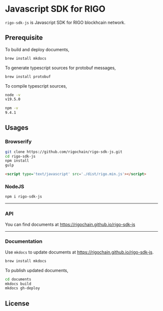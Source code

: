 # Javascript SDK for RIGO

`rigo-sdk-js` is Javascript SDK for RIGO blockhcain network.
## Prerequisite
To build and deploy documents,
```bash
brew install mkdocs
```

To generate typescript sources for protobuf messages,
```bash
brew install protobuf
```

To compile typescript sources,
```bash
node -v
v19.5.0
```

```bash
npm -v
9.4.1
```

## Usages
### Browserify

```bash
git clone https://github.com/rigochain/rigo-sdk-js.git
cd rigo-sdk-js
npm install
gulp
```

```html
<script type='text/javascript' src='./dist/rigo.min.js'></script>
```

### NodeJS

```bash
npm i rigo-sdk-js
```

---

### API

You can find documents at https://rigochain.github.io/rigo-sdk-js

---

### Documentation

Use `mkdocs` to update documents at https://rigochain.github.io/rigo-sdk-js.

```bash
brew install mkdocs
```

To publish updated documents,

```bash
cd documents
mkdocs build
mkdocs gh-deploy
```

## License